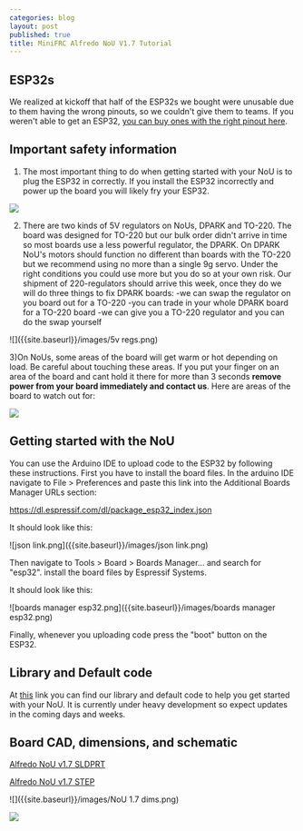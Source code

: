 ```yaml
---
categories: blog
layout: post
published: true
title: MiniFRC Alfredo NoU V1.7 Tutorial
---
```

## ESP32s
We realized at kickoff that half of the ESP32s we bought were unusable due to them having the wrong pinouts, so we couldn't give them to teams. If you weren't able to get an ESP32, [you can buy ones with the right pinout here](https://www.amazon.com/gp/product/B071XP56LM/ref=ppx_yo_dt_b_asin_image_o00_s00?ie=UTF8&psc=1).

## Important safety information
1) The most important thing to do when getting started with your NoU is to plug the ESP32 in correctly. If you install the ESP32 incorrectly and power up the board you will likely fry your ESP32.

![]({{site.baseurl}}/images/plug%20it%20in%20right.png)

2) There are two kinds of 5V regulators on NoUs, DPARK and TO-220. The board was designed for TO-220 but our bulk order didn't arrive in time so most boards use a less powerful regulator, the DPARK. On DPARK NoU's motors should function no different than boards with the TO-220 but we recommend using no more than a single 9g servo. Under the right conditions you could use more but you do so at your own risk. Our shipment of 220-regulators should arrive this week, once they do we will do three things to fix DPARK boards:
-we can swap the regulator on you board out for a TO-220
-you can trade in your whole DPARK board for a TO-220 board
-we can give you a TO-220 regulator and you can do the swap yourself

![]({{site.baseurl}}/images/5v regs.png)

3)On NoUs, some areas of the board will get warm or hot depending on load. Be careful about touching these areas. If you put your finger on an area of the board and cant hold it there for more than 3 seconds **remove power from your board immediately and contact us**. Here are areas of the board to watch out for:

![]({{site.baseurl}}/images/image0.jpg)

## Getting started with the NoU
You can use the Arduino IDE to upload code to the ESP32 by following these instructions. First you have to install the board files. In the arduino IDE navigate to File > Preferences and paste this link into the Additional Boards Manager URLs section:

https://dl.espressif.com/dl/package_esp32_index.json

It should look like this:

![json link.png]({{site.baseurl}}/images/json link.png)

Then navigate to Tools > Board > Boards Manager... and search for "esp32". install the board files by Espressif Systems.

It should look like this:

![boards manager esp32.png]({{site.baseurl}}/images/boards manager esp32.png)

Finally, whenever you uploading code press the "boot" button on the ESP32.

## Library and Default code

At [this](https://github.com/Dinokaiz2/Alfredo-NoU) link you can find our library and default code to help you get started with your NoU. It is currently under heavy development so expect updates in the coming days and weeks.

## Board CAD, dimensions, and schematic

[Alfredo NoU v1.7 SLDPRT](https://drive.google.com/open?id=1-XDGzYLNQDt2PNEBpxmt4ZZ6uxIaosUd)

[Alfredo NoU v1.7 STEP](https://drive.google.com/open?id=16myjRSVEqPulHQl5nlFSAyRZgfUEy22l)

![]({{site.baseurl}}/images/NoU 1.7 dims.png)

![]({{site.baseurl}}/images/unknown-1.png)